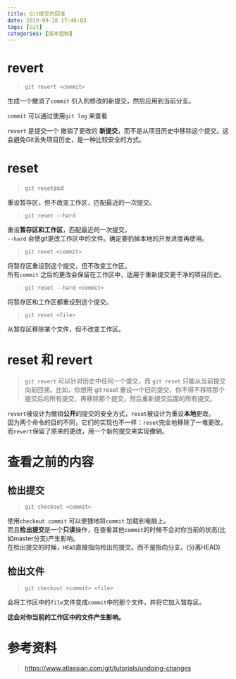 ```yaml
---
title: Git提交的回滚
date: 2019-09-18 17:46:03
tags: [Git]
categories: [版本控制]
---
```


<!-- 今天去面试的时候被问到了如何 撤销/回滚 提交的问题，一时间没想起来😢，写篇博客巩固一下😊。 -->

# revert
> `git revert <commit>`

生成一个撤消了`commit` 引入的修改的新提交，然后应用到当前分支。

`commit` 可以通过使用`git log` 来查看

`revert` 是提交一个 撤销了更改的 **新提交**，而不是从项目历史中移除这个提交。这会避免Git丢失项目历史，是一种比较安全的方式。

# reset
> `git reset`asd

重设暂存区，但不改变工作区，匹配最近的一次提交。

> `git reset --hard`

重设**暂存区和工作区**，匹配最近的一次提交。  
`--hard` 会使git更改工作区中的文件。确定要扔掉本地的开发进度再使用。

> `git reset <commit>`

将暂存区重设到这个提交，但不改变工作区。  
所有`commit` 之后的更改会保留在工作区中，适用于重新提交更干净的项目历史。

> `git reset --hard <commit>`

将暂存区和工作区都重设到这个提交。

> `git reset <file>`

从暂存区移除某个文件，但不改变工作区。

<!-- more -->

# reset 和 revert
>`git revert` 可以针对历史中任何一个提交，而 `git reset` 只能从当前提交向前回溯。比如，你想用 git reset 重设一个旧的提交，你不得不移除那个提交后的所有提交，再移除那个提交，然后重新提交后面的所有提交。

`revert`被设计为撤销**公开**的提交的安全方式，`reset`被设计为重设**本地**更改。  
因为两个命令的目的不同，它们的实现也不一样：`reset`完全地移除了一堆更改，而`revert`保留了原来的更改，用一个新的提交来实现撤销。

# 查看之前的内容
## 检出提交
> `git checkout <commit>`

使用`checkout commit` 可以便捷地将`commit` 加载到电脑上。  
而且**检出提交**是一个**只读**操作，在查看其他`commit`的时候不会对你当前的状态(比如master分支)产生影响。  
在检出提交的时候，`HEAD`直接指向检出的提交。而不是指向分支。(分离HEAD)

## 检出文件
> `git checkout <commit> <file>`

会将工作区中的`file`文件变成`commit`中的那个文件，并将它加入暂存区。

**这会对你当前的工作区中的文件产生影响。**

# 参考资料
> https://www.atlassian.com/git/tutorials/undoing-changes